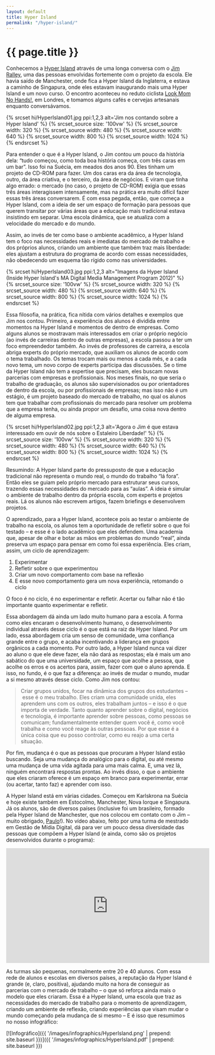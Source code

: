 ```yaml
---
layout: default
title: Hyper Island
permalink: "/hyper-island/"
---
```


# {{ page.title }}

Conhecemos a [Hyper Island](http://www.hyperisland.com/) através de uma longa conversa com o [Jim Ralley](http://jimra.li/), uma das pessoas envolvidas fortemente com o projeto da escola. Ele havia saído de Manchester, onde fica a Hyper Island da Inglaterra, e estava a caminho de Singapura, onde eles estavam inaugurando mais uma Hyper Island e um novo curso. O encontro aconteceu no reduto ciclista [Look Mom No Hands!](http://www.lookmumnohands.com/), em Londres, e tomamos alguns cafés e cervejas artesanais enquanto conversávamos.

{% srcset hi/HyperIsland01.jpg ppi:1,2,3 alt='Jim nos contando sobre a Hyper Island' %}
  {% srcset_source size: '100vw' %}
  {% srcset_source width: 320 %}
  {% srcset_source width: 480 %}
  {% srcset_source width: 640 %}
  {% srcset_source width: 800 %}
  {% srcset_source width: 1024 %}
{% endsrcset %}

Para entender o que é a Hyper Island, o Jim contou um pouco da história dela: “tudo começou, como toda boa história começa, com três caras em um bar”. Isso foi na Suécia, em meados dos anos 90. Eles tinham um projeto de CD-ROM para fazer. Um dos caras era da área de tecnologia, outro, da área criativa, e o terceiro, da área de negócios. E viram que tinha algo errado: o mercado (no caso, o projeto de CD-ROM) exigia que essas três áreas interagissem intensamente, mas na prática era muito difícil fazer essas três áreas conversarem. É com essa pegada, então, que começa a Hyper Island, com a ideia de ser um espaço de formação para pessoas que querem transitar por várias áreas que a educação mais tradicional estava insistindo em separar. Uma escola dinâmica, que se atualiza com a velocidade do mercado e do mundo.

Assim, ao invés de ter como base o ambiente acadêmico, a Hyper Island tem o foco nas necessidades reais e imediatas do mercado de trabalho e dos próprios alunos, criando um ambiente que também traz mais liberdade: eles ajustam a estrutura do programa de acordo com essas necessidades, não obedecendo um esquema tão rígido como nas universidades.

{% srcset hi/HyperIsland03.jpg ppi:1,2,3 alt="Imagens da Hyper Island (Inside Hyper Island's MA Digital Media Management Program 2012)" %}
  {% srcset_source size: '100vw' %}
  {% srcset_source width: 320 %}
  {% srcset_source width: 480 %}
  {% srcset_source width: 640 %}
  {% srcset_source width: 800 %}
  {% srcset_source width: 1024 %}
{% endsrcset %}

Essa filosofia, na prática, fica nítida com vários detalhes e exemplos que Jim nos contou. Primeiro, a experiência dos alunos é dividida entre momentos na Hyper Island e momentos de dentro de empresas. Como alguns alunos se mostravam mais interessados em criar o próprio negócio (ao invés de carreiras dentro de outras empresas), a escola passou a ter um foco empreendedor também. Ao invés de professores de carreira, a escola abriga experts do próprio mercado, que auxiliam os alunos de acordo com o tema trabalhado. Os temas trocam mais ou menos a cada mês, e a cada novo tema, um novo corpo de experts participa das discussões. Se o time da Hyper Island não tem a expertise que precisam, eles buscam novas parcerias com empresas e profissionais. Nos meses finais, no que seria o trabalho de graduação, os alunos são supervisionados ou por orientadores de dentro da escola, ou por profissionais de empresas; mas isso não é um estágio, é um projeto baseado do mercado de trabalho, no qual os alunos tem que trabalhar com profissionais do mercado para resolver um problema que a empresa tenha, ou ainda propor um desafio, uma coisa nova dentro de alguma empresa.

{% srcset hi/HyperIsland02.jpg ppi:1,2,3 alt='Agora o Jim é que estava interessado em ouvir de nós sobre o Estaleiro Liberdade!' %}
  {% srcset_source size: '100vw' %}
  {% srcset_source width: 320 %}
  {% srcset_source width: 480 %}
  {% srcset_source width: 640 %}
  {% srcset_source width: 800 %}
  {% srcset_source width: 1024 %}
{% endsrcset %}

Resumindo: A Hyper Island parte do pressuposto de que a educação tradicional não representa o mundo real, o mundo do trabalho “lá fora”. Então eles se guiam pelo próprio mercado para estruturar seus cursos, trazendo essas necessidades do mercado para as “aulas”. A ideia é simular o ambiente de trabalho dentro da própria escola, com experts e projetos reais. Lá os alunos não escrevem artigos, fazem briefings e desenvolvem projetos.

O aprendizado, para a Hyper Island, acontece pois ao testar o ambiente de trabalho na escola, os alunos tem a oportunidade de refletir sobre o que foi testado – e esse é o lado acadêmico que eles defendem. Uma academia que, apesar de olhar e botar as mãos em problemas do mundo “real”, ainda preserva um espaço para pensar em como foi essa experiência. Eles criam, assim, um ciclo de aprendizagem:

1. Experimentar
1. Refletir sobre o que experimentou
1. Criar um novo comportamento com base na reflexão
1. E esse novo comportamento gera um nova experiência, retomando o ciclo

O foco é no ciclo, é no experimentar e refletir. Acertar ou falhar não é tão importante quanto experimentar e refletir.

Essa abordagem dá ainda um lado muito humano para a escola. A forma como eles encaram o desenvolvimento humano, o desenvolvimento individual através desse ciclo é o que está na raiz da Hyper Island. Por um lado, essa abordagem cria um senso de comunidade, uma confiança grande entre o grupo, e acaba incentivando a liderança em grupos orgânicos a cada momento. Por outro lado, a Hyper Island nunca vai dizer ao aluno o que ele deve fazer, ela não dará as respostas; ela é mais um ano sabático do que uma universidade, um espaço que acolhe a pessoa, que acolhe os erros e os acertos para, assim, fazer com que o aluno aprenda. E isso, no fundo, é o que faz a diferença: ao invés de mudar o mundo, mudar a si mesmo através desse ciclo. Como Jim nos contou:

> Criar grupos unidos, focar na dinâmica dos grupos dos estudantes – esse é o meu trabalho. Eles criam uma comunidade unida, eles aprendem uns com os outros, eles trabalham juntos – e isso é o que importa de verdade. Tanto quanto aprender sobre o digital, negócios e tecnologia, é importante aprender sobre pessoas, como pessoas se comunicam; fundamentalmente entender quem você é, como você trabalha e como você reage às outras pessoas. Por que esse é a única coisa que eu posso controlar, como eu reajo a uma certa situação.

Por fim, mudança é o que as pessoas que procuram a Hyper Island estão buscando. Seja uma mudança do analógico para o digital, ou até mesmo uma mudança de uma vida agitada para uma mais calma. E, uma vez lá, ninguém encontrará respostas prontas. Ao invés disso, o que o ambiente que eles criaram oferece é um espaço em branco para experimentar, errar (ou acertar, tanto faz) e aprender com isso.

A Hyper Island está em várias cidades. Começou em Karlskrona na Suécia e hoje existe também em Estocolmo, Manchester, Nova Iorque e Singapura. Já os alunos, são de diversos países (inclusive foi um brasileiro, formado pela Hyper Island de Manchester, que nos colocou em contato com o Jim – muito obrigado, [Paulo](http://about.me/pauloey)!). No vídeo abaixo, feito por uma turma de mestrado em Gestão de Mídia Digital, dá para ver um pouco dessa diversidade das pessoas que compõem a Hyper Island (e ainda, como são os projetos desenvolvidos durante o programa):

<iframe width="550" height="310" src="http://player.vimeo.com/video/52371110 " frameborder="0" webkitallowfullscreen="" mozallowfullscreen="" allowfullscreen=""></iframe>

As turmas são pequenas, normalmente entre 20 e 40 alunos. Com essa rede de alunos e escolas em diversos países, a reputação da Hyper Island é grande (e, claro, positiva), ajudando muito na hora de conseguir as parcerias com o mercado de trabalho – o que só reforça ainda mais o modelo que eles criaram. Essa é a Hyper Island, uma escola que traz as necessidades do mercado de trabalho para o momento de aprendizagem, criando um ambiente de reflexão, criando experiências que visam mudar o mundo começando pela mudança de si mesmo – E é isso que resumimos no nosso infográfico:

[![Infográfico]({{ '/images/infographics/HyperIsland.png' | prepend: site.baseurl }})]({{ '/images/infographics/HyperIsland.pdf' | prepend: site.baseurl }})

